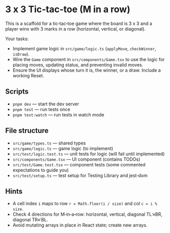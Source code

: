 # 3 x 3 Tic‑tac‑toe (M in a row)

This is a scaffold for a tic‑tac‑toe game where the board is 3 x 3 and a player wins with 3 marks in a row (horizontal, vertical, or diagonal).

Your tasks:

- Implement game logic in `src/game/logic.ts` (`applyMove`, `checkWinner`, `isDraw`).
- Wire the `Game` component in `src/components/Game.tsx` to use the logic for placing moves, updating status, and preventing invalid moves.
- Ensure the UI displays whose turn it is, the winner, or a draw. Include a working Reset.

## Scripts

- `pnpm dev` — start the dev server
- `pnpm test` — run tests once
- `pnpm test:watch` — run tests in watch mode

## File structure

- `src/game/types.ts` — shared types
- `src/game/logic.ts` — game logic (to implement)
- `src/test/logic.test.ts` — unit tests for logic (will fail until implemented)
- `src/components/Game.tsx` — UI component (contains TODOs)
- `src/test/Game.test.tsx` — component tests (some commented expectations to guide you)
- `src/test/setup.ts` — test setup for Testing Library and jest‑dom

## Hints

- A cell index `i` maps to row `r = Math.floor(i / size)` and col `c = i % size`.
- Check 4 directions for M‑in‑a‑row: horizontal, vertical, diagonal TL↘BR, diagonal TR↙BL.
- Avoid mutating arrays in place in React state; create new arrays.
